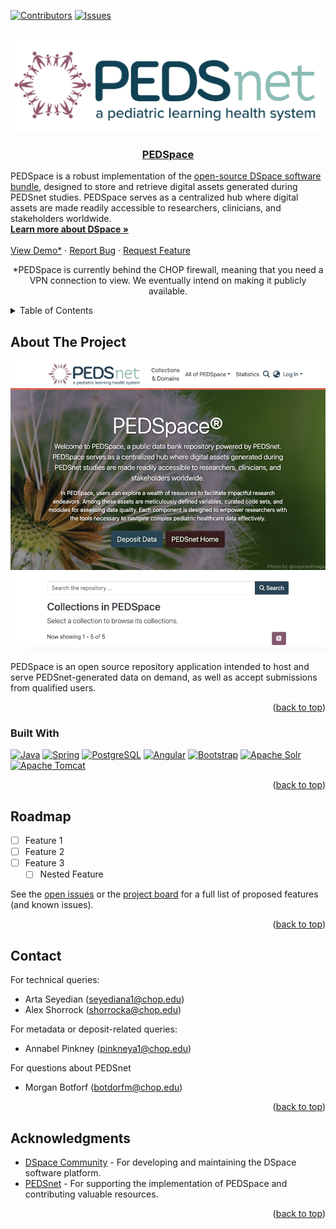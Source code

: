 <!-- Improved compatibility of back to top link: See: https://github.com/othneildrew/Best-README-Template/pull/73 -->
<a id="readme-top"></a>
<!--
*** Thanks for checking out the Best-README-Template. If you have a suggestion
*** that would make this better, please fork the repo and create a pull request
*** or simply open an issue with the tag "enhancement".
*** Don't forget to give the project a star!
*** Thanks again! Now go create something AMAZING! :D
-->



<!-- PROJECT SHIELDS -->
<!--
*** I'm using markdown "reference style" links for readability.
*** Reference links are enclosed in brackets [ ] instead of parentheses ( ).
*** See the bottom of this document for the declaration of the reference variables
*** for contributors-url, forks-url, etc. This is an optional, concise syntax you may use.
*** https://www.markdownguide.org/basic-syntax/#reference-style-links
-->
[![Contributors][contributors-shield]][contributors-url]
[![Issues][issues-shield]][issues-url]



<!-- PROJECT LOGO -->
<br />
<div align="center">
  <a href="https://github.com/PEDSnet/PEDSpace">
    <img src="images/logo.png" alt="Logo">
  </a>

<h3 align="center"><a href="https://pedsdspace01.research.chop.edu/home">PEDSpace</a></h3>

  <p align="left">
	PEDSpace is a robust implementation of the 	<a href="https://github.com/DSpace/DSpace" target="_blank">open-source DSpace software bundle</a>, designed to store and retrieve digital assets generated during PEDSnet studies. PEDSpace serves as a centralized hub where digital assets are made readily accessible to researchers, clinicians, and stakeholders worldwide.
    <br />
    <a href="https://wiki.lyrasis.org/display/DSDOC8x/Introduction"><strong>Learn more about DSpace »</strong></a>
    <br />
    <br />
    <a href="https://pedsdspace01.research.chop.edu/home">View Demo*</a>
    ·
    <a href="https://github.com/PEDSnet/PEDSpace/issues/new?labels=bug&template=bug-report---.md">Report Bug</a>
    ·
    <a href="https://github.com/PEDSnet/PEDSpace/issues/new?labels=enhancement&template=feature-request---.md">Request Feature</a>
  </p>
  <p>*PEDSpace is currently behind the CHOP firewall, meaning that you need a VPN connection to view. We eventually intend on making it publicly available.</p>
</div>



<!-- TABLE OF CONTENTS -->
<details>
  <summary>Table of Contents</summary>
  <ol>
    <li>
      <a href="#about-the-project">About The Project</a>
      <ul>
        <li><a href="#built-with">Built With</a></li>
      </ul>
    </li>
    <li><a href="#roadmap">Roadmap</a></li>
    <li><a href="#contributing">Contributing</a></li>
    <li><a href="#contact">Contact</a></li>
    <li><a href="#acknowledgments">Acknowledgments</a></li>
  </ol>
</details>



<!-- ABOUT THE PROJECT -->
## About The Project

[![Product Name Screen Shot][product-screenshot]](https://pedsdspace01.research.chop.edu/home)

PEDSpace is an open source repository application intended to host and serve PEDSnet-generated data on demand, as well as accept submissions from qualified users.

<p align="right">(<a href="#readme-top">back to top</a>)</p>



### Built With

[![Java][Java]][Java-url]
[![Spring][Spring]][Spring-url]
[![PostgreSQL][PostgreSQL]][PostgreSQL-url]
[![Angular][Angular.io]][Angular-url]
[![Bootstrap][Bootstrap.com]][Bootstrap-url]
[![Apache Solr][Solr]][Solr-url]
[![Apache Tomcat][Tomcat]][Tomcat-url]

<p align="right">(<a href="#readme-top">back to top</a>)</p>

<!-- ROADMAP -->
## Roadmap

- [ ] Feature 1
- [ ] Feature 2
- [ ] Feature 3
    - [ ] Nested Feature

See the [open issues](https://github.com/PEDSnet/PEDSpace/issues) or the [project board](insert-link-here) for a full list of proposed features (and known issues).

<p align="right">(<a href="#readme-top">back to top</a>)</p>

<!-- CONTACT -->
## Contact

For technical queries:
- Arta Seyedian (seyediana1@chop.edu)
- Alex Shorrock (shorrocka@chop.edu)

For metadata or deposit-related queries:
- Annabel Pinkney (pinkneya1@chop.edu)

For questions about PEDSnet
- Morgan Botforf (botdorfm@chop.edu)

<p align="right">(<a href="#readme-top">back to top</a>)</p>

<!-- ACKNOWLEDGMENTS -->
## Acknowledgments

* [DSpace Community](https://dspace.lyrasis.org/) - For developing and maintaining the DSpace software platform.
* [PEDSnet](https://www.pedsnet.org/) - For supporting the implementation of PEDSpace and contributing valuable resources.

<p align="right">(<a href="#readme-top">back to top</a>)</p>



<!-- MARKDOWN LINKS & IMAGES -->
<!-- https://www.markdownguide.org/basic-syntax/#reference-style-links -->
[contributors-shield]: https://img.shields.io/github/contributors/PEDSnet/PEDSpace.svg?style=for-the-badge
[contributors-url]: https://github.com/PEDSnet/PEDSpace/graphs/contributors
[forks-shield]: https://img.shields.io/github/forks/PEDSnet/PEDSpace.svg?style=for-the-badge
[forks-url]: https://github.com/PEDSnet/PEDSpace/network/members
[stars-shield]: https://img.shields.io/github/stars/PEDSnet/PEDSpace.svg?style=for-the-badge
[stars-url]: https://github.com/PEDSnet/PEDSpace/stargazers
[issues-shield]: https://img.shields.io/github/issues/PEDSnet/PEDSpace.svg?style=for-the-badge
[issues-url]: https://github.com/PEDSnet/PEDSpace/issues
[license-shield]: https://img.shields.io/github/license/PEDSnet/PEDSpace.svg?style=for-the-badge
[license-url]: https://github.com/PEDSnet/PEDSpace/blob/master/LICENSE.txt
[linkedin-shield]: https://img.shields.io/badge/-LinkedIn-black.svg?style=for-the-badge&logo=linkedin&colorB=555
[linkedin-url]: https://linkedin.com/in/linkedin_username
[product-screenshot]: images/screenshot.png
[Java]: https://img.shields.io/badge/Java-ED8B00?style=for-the-badge&logo=java&logoColor=white
[Java-url]: https://www.oracle.com/java/
[Spring]: https://img.shields.io/badge/Spring-6DB33F?style=for-the-badge&logo=spring&logoColor=white
[Spring-url]: https://spring.io/
[PostgreSQL]: https://img.shields.io/badge/PostgreSQL-316192?style=for-the-badge&logo=postgresql&logoColor=white
[PostgreSQL-url]: https://www.postgresql.org/
[Angular.io]: https://img.shields.io/badge/Angular-DD0031?style=for-the-badge&logo=angular&logoColor=white
[Angular-url]: https://angular.io/
[Bootstrap.com]: https://img.shields.io/badge/Bootstrap-563D7C?style=for-the-badge&logo=bootstrap&logoColor=white
[Bootstrap-url]: https://getbootstrap.com/
[Solr]: https://img.shields.io/badge/Apache_Solr-D9411E?style=for-the-badge&logo=apache-solr&logoColor=white
[Solr-url]: https://solr.apache.org/
[Tomcat]: https://img.shields.io/badge/Apache_Tomcat-F8DC75?style=for-the-badge&logo=apache-tomcat&logoColor=black
[Tomcat-url]: https://tomcat.apache.org/



